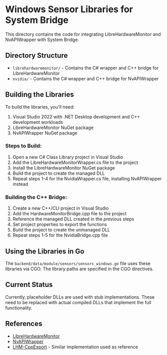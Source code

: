 # Windows Sensor Libraries for System Bridge

This directory contains the code for integrating LibreHardwareMonitor and NvAPIWrapper with System Bridge.

## Directory Structure

- `librehardwaremonitor/` - Contains the C# wrapper and C++ bridge for LibreHardwareMonitor
- `nvidia/` - Contains the C# wrapper and C++ bridge for NvAPIWrapper

## Building the Libraries

To build the libraries, you'll need:

1. Visual Studio 2022 with .NET Desktop development and C++ development workloads
2. LibreHardwareMonitor NuGet package
3. NvAPIWrapper NuGet package

### Steps to Build:

1. Open a new C# Class Library project in Visual Studio
2. Add the LibreHardwareMonitorWrapper.cs file to the project
3. Install the LibreHardwareMonitor NuGet package
4. Build the project to create the managed DLL
5. Repeat steps 1-4 for the NvidiaWrapper.cs file, installing NvAPIWrapper instead

### Building the C++ Bridge:

1. Create a new C++/CLI project in Visual Studio
2. Add the HardwareMonitorBridge.cpp file to the project
3. Reference the managed DLL created in the previous steps
4. Set project properties to export the functions
5. Build the project to create the unmanaged DLL
6. Repeat steps 1-5 for the NvidiaBridge.cpp file

## Using the Libraries in Go

The `backend/data/module/sensors/sensors_windows.go` file uses these libraries via CGO. The library paths are specified in the CGO directives.

## Current Status

Currently, placeholder DLLs are used with stub implementations. These need to be replaced with actual compiled DLLs that implement the full functionality.

## References

- [LibreHardwareMonitor](https://github.com/LibreHardwareMonitor/LibreHardwareMonitor)
- [NvAPIWrapper](https://github.com/falahati/NvAPIWrapper)
- [LHM-CppExport](https://github.com/aristocratos/LHM-CppExport) - Similar implementation used as reference